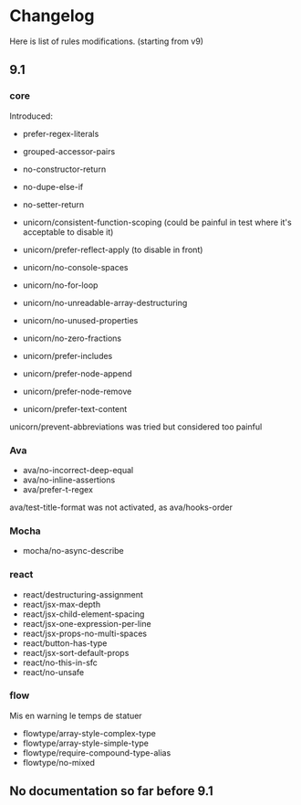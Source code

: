 # Changelog

Here is list of rules modifications. (starting from v9)
## 9.1
### core
Introduced:
- prefer-regex-literals
- grouped-accessor-pairs
- no-constructor-return
- no-dupe-else-if
- no-setter-return


- unicorn/consistent-function-scoping (could be painful in test where it's acceptable to disable it)
- unicorn/prefer-reflect-apply (to disable in front)
- unicorn/no-console-spaces
- unicorn/no-for-loop
- unicorn/no-unreadable-array-destructuring
- unicorn/no-unused-properties
- unicorn/no-zero-fractions
- unicorn/prefer-includes
- unicorn/prefer-node-append
- unicorn/prefer-node-remove
- unicorn/prefer-text-content

unicorn/prevent-abbreviations was tried but considered too painful

### Ava
- ava/no-incorrect-deep-equal
- ava/no-inline-assertions
- ava/prefer-t-regex

ava/test-title-format was not activated, as ava/hooks-order

### Mocha
- mocha/no-async-describe

### react
- react/destructuring-assignment
- react/jsx-max-depth
- react/jsx-child-element-spacing
- react/jsx-one-expression-per-line
- react/jsx-props-no-multi-spaces
- react/button-has-type
- react/jsx-sort-default-props
- react/no-this-in-sfc
- react/no-unsafe

### flow
Mis en warning le temps de statuer
- flowtype/array-style-complex-type
- flowtype/array-style-simple-type
- flowtype/require-compound-type-alias
- flowtype/no-mixed

## No documentation so far before 9.1
